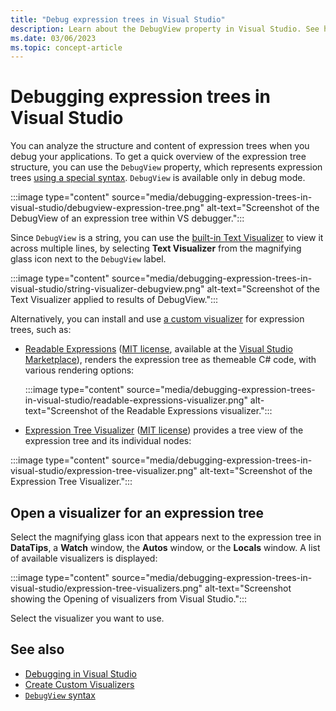 ```yaml
---
title: "Debug expression trees in Visual Studio"
description: Learn about the DebugView property in Visual Studio. See how to use this property to analyze the structure and content of expression trees.
ms.date: 03/06/2023
ms.topic: concept-article
---
```

# Debugging expression trees in Visual Studio

You can analyze the structure and content of expression trees when you debug your applications. To get a quick overview of the expression tree structure, you can use the `DebugView` property, which represents expression trees [using a special syntax](debugview-syntax.md). `DebugView` is available only in debug mode.

:::image type="content" source="media/debugging-expression-trees-in-visual-studio/debugview-expression-tree.png" alt-text="Screenshot of the DebugView of an expression tree within VS debugger.":::

Since `DebugView` is a string, you can use the [built-in Text Visualizer](/visualstudio/debugger/view-strings-visualizer#open-a-string-visualizer) to view it across multiple lines, by selecting **Text Visualizer** from the magnifying glass icon next to the `DebugView` label.

:::image type="content" source="media/debugging-expression-trees-in-visual-studio/string-visualizer-debugview.png" alt-text="Screenshot of the Text Visualizer applied to results of DebugView.":::

Alternatively, you can install and use [a custom visualizer](/visualstudio/debugger/create-custom-visualizers-of-data) for expression trees, such as:

- [Readable Expressions](https://github.com/agileobjects/ReadableExpressions) ([MIT license](https://github.com/agileobjects/ReadableExpressions/blob/master/LICENCE.md), available at the [Visual Studio Marketplace](https://marketplace.visualstudio.com/items?itemName=vs-publisher-1232914.ReadableExpressionsVisualizers)), renders the expression tree as themeable C# code, with various rendering options:

  :::image type="content" source="media/debugging-expression-trees-in-visual-studio/readable-expressions-visualizer.png" alt-text="Screenshot of the Readable Expressions visualizer.":::

- [Expression Tree Visualizer](https://github.com/zspitz/ExpressionTreeVisualizer/blob/master/README.md) ([MIT license](https://github.com/zspitz/ExpressionTreeVisualizer/blob/master/LICENSE)) provides a tree view of the expression tree and its individual nodes:

:::image type="content" source="media/debugging-expression-trees-in-visual-studio/expression-tree-visualizer.png" alt-text="Screenshot of the Expression Tree Visualizer.":::

## Open a visualizer for an expression tree

Select the magnifying glass icon that appears next to the expression tree in **DataTips**, a **Watch** window, the **Autos** window, or the **Locals** window. A list of available visualizers is displayed:

:::image type="content" source="media/debugging-expression-trees-in-visual-studio/expression-tree-visualizers.png" alt-text="Screenshot showing the Opening of visualizers from Visual Studio.":::

Select the visualizer you want to use.

## See also

- [Debugging in Visual Studio](/visualstudio/debugger/debugger-feature-tour)
- [Create Custom Visualizers](/visualstudio/debugger/create-custom-visualizers-of-data)
- [`DebugView` syntax](debugview-syntax.md)
